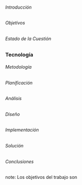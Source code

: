 ######  Introducción
###### Objetivos
###### Estado de la Cuestión
### **Tecnología**
###### Metodología
###### Planificación
###### Análisis
###### Diseño
###### Implementación
###### Solución
###### Conclusiones

note:
    Los objetivos del trabajo son

